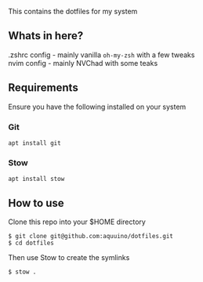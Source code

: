 This contains the dotfiles for my system

## Whats in here?

.zshrc config - mainly vanilla `oh-my-zsh` with a few tweaks  
nvim config - mainly NVChad with some teaks

## Requirements

Ensure you have the following installed on your system

### Git

```
apt install git
```

### Stow

```
apt install stow
```

##  How to use

Clone this repo into your $HOME directory

```
$ git clone git@github.com:aquuino/dotfiles.git
$ cd dotfiles
```

Then use Stow to create the symlinks

```
$ stow .
```



